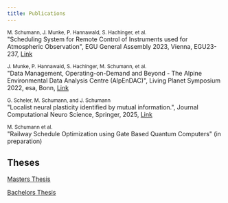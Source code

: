 ```yaml
---
title: Publications
---
```

<small>M. Schumann, J. Munke, P. Hannawald, S. Hachinger, et al.</small>
<br>"Scheduling System for Remote Control of Instruments used for Atmospheric Observation", EGU General Assembly 2023, Vienna, EGU23-237, [Link](../assets/pdfs/EGUPosterOOD_Final.pdf)

<small>J. Munke, P. Hannawald, S. Hachinger, M. Schumann, et al.</small>
<br>"Data Management, Operating-on-Demand and Beyond - The Alpine Environmental Data Analysis Centre (AlpEnDAC)", Living Planet Symposium 2022, esa, Bonn, [Link](../assets/pdfs/AlpEnDAC_LPS-2022_final.pdf)

<small>G. Scheler, M. Schumann, and J. Schumann</small>
<br>"Localist neural plasticity identified by mutual information.", Journal Computational Neuro Science, Springer, 2025, [Link](https://link.springer.com/article/10.1007/s10827-025-00901-w)

<small>M. Schumann et al.</small>
<br> "Railway Schedule Optimization using Gate Based Quantum Computers" (in preparation)

## Theses

[Masters Thesis](../assets/pdfs/main.pdf)

[Bachelors Thesis](../assets/pdfs/schu22.pdf)